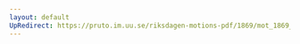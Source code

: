 ```yaml
---
layout: default
UpRedirect: https://pruto.im.uu.se/riksdagen-motions-pdf/1869/mot_1869__ak__305/mot_1869__ak__305-001.pdf
---
```

